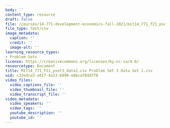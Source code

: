 ```yaml
---
body: ''
content_type: resource
draft: false
file: /courses/14-771-development-economics-fall-2021/mit14_771_f21_pset3_data1.csv
file_type: text/csv
image_metadata:
  caption: ''
  credit: ''
  image-alt: ''
learning_resource_types:
- Problem Sets
license: https://creativecommons.org/licenses/by-nc-sa/4.0/
resourcetype: Document
title: MIT14_771_F21_pset3_data1.csv Problem Set 3 Data Set 1.csv
uid: c32edca3-a81f-4a13-b990-e8bcaf0dd7f8
video_files:
  video_captions_file: ''
  video_thumbnail_file: ''
  video_transcript_file: ''
video_metadata:
  video_speakers: ''
  video_tags: ''
  youtube_description: ''
  youtube_id: ''
---
```

